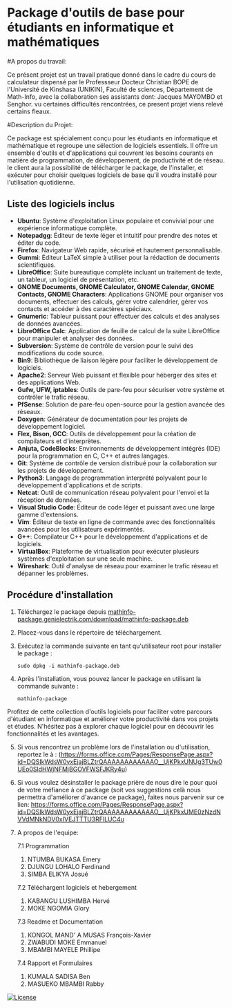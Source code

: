 
# Package d'outils de base pour étudiants en informatique et mathématiques

#A propos du travail:

Ce présent projet est un travail pratique donné dans le cadre du cours de calculateur dispensé par le Professseur Docteur
Christian BOPE de l'Université de Kinshasa (UNIKIN), Faculté de sciences, Département de Math-Info, avec la collaboration 
ses assistants dont: Jacques MAYOMBO et Senghor. 
vu certaines difficultés rencontrées, ce present projet viens relevé certains fleaux. 


#Description du Projet:

Ce package est spécialement conçu pour les étudiants en informatique et mathématique et regroupe une sélection de logiciels essentiels. Il offre un ensemble d'outils et d'applications qui couvrent les besoins courants en matière de programmation, de développement, de productivité et de réseau. le client aura la possibilité de télécharger le package, de l'installer, et exécuter pour choisir quelques logiciels de base qu'il voudra installé pour l'utilisation quotidienne. 

## Liste des logiciels inclus

- **Ubuntu**: Système d'exploitation Linux populaire et convivial pour une expérience informatique complète.
- **Notepadgg**: Éditeur de texte léger et intuitif pour prendre des notes et éditer du code.
- **Firefox**: Navigateur Web rapide, sécurisé et hautement personnalisable.
- **Gummi**: Éditeur LaTeX simple à utiliser pour la rédaction de documents scientifiques.
- **LibreOffice**: Suite bureautique complète incluant un traitement de texte, un tableur, un logiciel de présentation, etc.
- **GNOME Documents, GNOME Calculator, GNOME Calendar, GNOME Contacts, GNOME Characters**: Applications GNOME pour organiser vos documents, effectuer des calculs, gérer votre calendrier, gérer vos contacts et accéder à des caractères spéciaux.
- **Gnumeric**: Tableur puissant pour effectuer des calculs et des analyses de données avancées.
- **LibreOffice Calc**: Application de feuille de calcul de la suite LibreOffice pour manipuler et analyser des données.
- **Subversion**: Système de contrôle de version pour le suivi des modifications du code source.
- **Bin9**: Bibliothèque de liaison légère pour faciliter le développement de logiciels.
- **Apache2**: Serveur Web puissant et flexible pour héberger des sites et des applications Web.
- **Gufw, UFW, iptables**: Outils de pare-feu pour sécuriser votre système et contrôler le trafic réseau.
- **PfSense**: Solution de pare-feu open-source pour la gestion avancée des réseaux.
- **Doxygen**: Générateur de documentation pour les projets de développement logiciel.
- **Flex, Bison, GCC**: Outils de développement pour la création de compilateurs et d'interprètes.
- **Anjuta, CodeBlocks**: Environnements de développement intégrés (IDE) pour la programmation en C, C++ et autres langages.
- **Git**: Système de contrôle de version distribué pour la collaboration sur les projets de développement.
- **Python3**: Langage de programmation interprété polyvalent pour le développement d'applications et de scripts.
- **Netcat**: Outil de communication réseau polyvalent pour l'envoi et la réception de données.
- **Visual Studio Code**: Éditeur de code léger et puissant avec une large gamme d'extensions.
- **Vim**: Éditeur de texte en ligne de commande avec des fonctionnalités avancées pour les utilisateurs expérimentés.
- **G++**: Compilateur C++ pour le développement d'applications et de logiciels.
- **VirtualBox**: Plateforme de virtualisation pour exécuter plusieurs systèmes d'exploitation sur une seule machine.
- **Wireshark**: Outil d'analyse de réseau pour examiner le trafic réseau et dépanner les problèmes.

## Procédure d'installation

1. Téléchargez le package depuis [mathinfo-package.genielectrik.com/download/mathinfo-package.deb](https://www.mathinfo-package.genielectrik.com/download/mathinfo-package.deb)
2. Placez-vous dans le répertoire de téléchargement.
3. Exécutez la commande suivante en tant qu'utilisateur root pour installer le package :

   ```
   sudo dpkg -i mathinfo-package.deb
   ```

4. Après l'installation, vous pouvez lancer le package en utilisant la commande suivante :

   ```
   mathinfo-package
   ```

Profitez de cette collection d'outils logiciels pour faciliter votre parcours d'étudiant en informatique et améliorer votre productivité dans vos projets et études. N'hésitez pas à explorer chaque logiciel pour en découvrir les fonctionnalités et les avantages.

5. Si vous rencontrez un problème lors de l'installation ou d'utilisation, reportez le à : (https://forms.office.com/Pages/ResponsePage.aspx?id=DQSIkWdsW0yxEjajBLZtrQAAAAAAAAAAAAO__UjKPkxUNUg3TUw0UEo0SldHWjNFMjBGOVFWSFJKRy4u)

6. Si vous voulez désinstaller le package prière de nous dire le pour quoi de votre méfiance à ce package (soit vos suggestions
   celà nous permettra d'améliorer d'avance ce package), faites nous parvenir sur ce lien: https://forms.office.com/Pages/ResponsePage.aspx?id=DQSIkWdsW0yxEjajBLZtrQAAAAAAAAAAAAO__UjKPkxUME0zNzdNVVdMNkNDV0xIVEJTTTU3RFlLUC4u

7. A propos de l'equipe:

   7.1 Programmation
      1. NTUMBA BUKASA Emery
      2. DJUNGU LOHALO Ferdinand
      3. SIMBA ELIKYA Josué

   7.2 Téléchargent logiciels et hebergement
      1. KABANGU LUSHIMBA Hervé
      2. MOKE NGOMIA Glory

   7.3 Readme et Documentation
      1. KONGOL MAND' A MUSAS François-Xavier
      2. ZWABUDI MOKE Emmanuel
      3. MBAMBI MAYELE Phillipe

   7.4 Rapport et Formulaires
      1. KUMALA SADISA Ben
      2. MASUEKO MBAMBI Rabby

[![License](https://img.shields.io/badge/license-MIT-blue.svg)](LICENSE.md)
